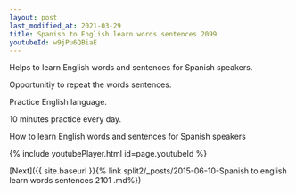 ```yaml
---
layout: post
last_modified_at: 2021-03-29
title: Spanish to English learn words sentences 2099 
youtubeId: w9jPu6QBiaE
---
```

 
 
Helps to learn English words and sentences for Spanish speakers.

Opportunitiy to repeat the words sentences. 

Practice English language. 
 
10 minutes practice every day. 
 
How to learn English words and sentences for Spanish speakers 
 
{% include youtubePlayer.html id=page.youtubeId %}
 
 
[Next]({{ site.baseurl }}{% link  split2/_posts/2015-06-10-Spanish to english learn words sentences 2101 .md%})
 
